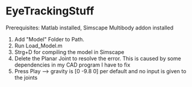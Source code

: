 # EyeTrackingStuff
Prerequisites: Matlab installed, Simscape Multibody addon installed
1. Add "Model" Folder to Path.
2. Run Load_Model.m 
3. Strg+D for compiling the model in Simscape
4. Delete the Planar Joint to resolve the error. This is caused by some dependencies in my CAD program I have to fix
5. Press Play --> gravity is [0 -9.8 0] per default and no input is 
given to the joints
